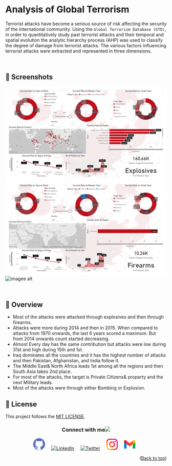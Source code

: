 # Analysis of Global Terrorism 
Terrorist attacks have become a serious source of risk affecting the security of the international community. Using the `Global Terrorism Database (GTD)`, in order to quantitatively study past terrorist attacks and their temporal and spatial evolution the analytic hierarchy process (AHP) was used to classify the degree of damage from terrorist attacks. The various factors influencing terrorist attacks were extracted and represented in three dimensions.

<br>

## 👀 Screenshots

![image alt](https://github.com/Hari00887/Data-Analyze-Terrorism/blob/main/1.jpg?raw=true)
![image alt](https://github.com/Hari00887/Data-Analyze-Terrorism/blob/main/2.jpg?raw=true)
![imagee alt](https://github.com/user-attachments/assets/0824ac20-bce7-4614-825f-b6df15792a60)

<br>

## 📓 Overview

-   Most of the attacks were attacked through explosives and then through firearms.
-   Attacks were more during 2014 and then in 2015. When compared to attacks from 1970 onwards, the last 6 years scored a maximum. But from 2014 onwards count started decreasing.
-   Almost Every day has the same contribution but attacks were low during 31st and high during 15th and 1st.
-   Iraq dominates all the countries and it has the highest number of attacks and then Pakistan, Afghanistan, and India follow it.
-   The Middle East& North Africa leads 1st among all the regions and then South Asia takes 2nd place.
-   For most of the attacks, the target is Private Citizens& property and the next Military leads.
-   Most of the attacks were through either Bombing or Explosion.

  ## 🪪 License
This project follows the [MIT LICENSE](https://choosealicense.com/licenses/mit/).
<br />

<div align="center">
<h3> Connect with me<a href="https://gifyu.com/image/Zy2f"><img src="https://github.com/milaan9/milaan9/blob/main/Handshake.gif" width="50px"></a>
</h3> 
<p align="center">
    <a href="https://github.com/Hari00887" target="_blank" rel="noreferrer"><img alt="Github" width="37px" src="https://github.com/himanshu-03/himanshu-03/raw/main/assets/socials/github.png"></a> &nbsp&nbsp&nbsp
    <a href="https://www.linkedin.com/in/-hari-krishna/" target="_blank"><img alt="LinkedIn" width="35px" src="https://cdn.iconscout.com/icon/free/png-512/free-linkedin-189-721962.png?f=webp&w=256"></a> &nbsp&nbsp&nbsp
    <a href="https://twitter.com/" target="_blank"><img alt="Twitter" width="35px" src="https://freelogopng.com/images/all_img/1690643777twitter-x%20logo-png-white.png"></a> &nbsp&nbsp&nbsp
    <a href="https://www.instagram.com/_brutal_rider_" target="_blank"><img alt="Instagram" width="35px" src="https://github.com/himanshu-03/himanshu-03/raw/main/assets/socials/instagram.png"></a> &nbsp&nbsp&nbsp
    <a href="mailto:harikrishna00887@gmail.com" target="_blank"><img alt="Gmail" width="35px" src="https://github.com/himanshu-03/himanshu-03/raw/main/assets/socials/gmail.png"></a>&nbsp&nbsp&nbsp
<p align="right">(<a href="#top">Back to top</a>)</p>
</p> 

